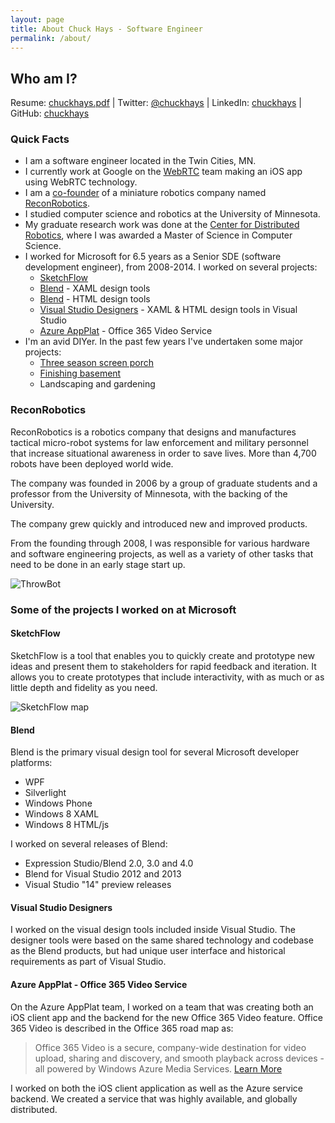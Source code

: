 ```yaml
---
layout: page
title: About Chuck Hays - Software Engineer
permalink: /about/
---
```

## Who am I?

Resume: [chuckhays.pdf](http://chuckhays.net/resumeFiles/chuckhays.pdf) |
Twitter: [@chuckhays](https://twitter.com/chuckhays) |
LinkedIn: [chuckhays](http://www.linkedin.com/in/chuckhays) |
GitHub: [chuckhays](http://github.com/chuckhays)


### Quick Facts
* I am a software engineer located in the Twin Cities, MN.
* I currently work at Google on the [WebRTC](http://webrtc.org/) team making an iOS app using WebRTC technology.
* I am a [co-founder](#reconrobotics) of a miniature robotics company named [ReconRobotics](http://reconrobotics.com).
* I studied computer science and robotics at the University of Minnesota.
* My graduate research work was done at the [Center for Distributed Robotics](http://distrob.cs.umn.edu), where I was awarded a Master of Science in Computer Science.
* I worked for Microsoft for 6.5 years as a Senior SDE (software development engineer), from 2008-2014. I worked on several projects:
   * [SketchFlow](#sketchflow)
   * [Blend](#blend) - XAML design tools
   * [Blend](#blend) - HTML design tools
   * [Visual Studio Designers](#vstools) - XAML & HTML design tools in Visual Studio
   * [Azure AppPlat](#appPlat) - Office 365 Video Service
* I'm an avid DIYer. In the past few years I've undertaken some major projects:
   * [Three season screen porch](http://gallery.chuckhays.net/Projects/Coachford-Ave/CoachfordHouseporchdeck/)
   * [Finishing basement](http://gallery.chuckhays.net/Projects/Coachford-Ave/Basement/)
   * Landscaping and gardening


### ReconRobotics
<a name="reconrobotics"></a>
ReconRobotics is a robotics company that designs and manufactures tactical micro-robot systems for law enforcement and military personnel that increase situational awareness in order to save lives. More than 4,700 robots have been deployed world wide.

The company was founded in 2006 by a group of graduate students and a professor from the University of Minnesota, with the backing of the University.

The company grew quickly and introduced new and improved products.

From the founding through 2008, I was responsible for various hardware and software engineering projects, as well as a variety of other tasks that need to be done in an early stage start up.

![ThrowBot](../images/robot.jpg "ThrowBot from ReconRobotics")


### Some of the projects I worked on at Microsoft

<a name="sketchflow"></a>

#### SketchFlow

SketchFlow is a tool that enables you to quickly create and prototype new ideas and present them to stakeholders for rapid feedback and iteration. It allows you to create prototypes that include interactivity, with as much or as little depth and fidelity as you need.

![SketchFlow map](../images/sketchflowmap.png "SketchFlow map")

<a name="blend"></a>

#### Blend

Blend is the primary visual design tool for several Microsoft developer platforms:

* WPF
* Silverlight
* Windows Phone
* Windows 8 XAML
* Windows 8 HTML/js 

I worked on several releases of Blend:

* Expression Studio/Blend 2.0, 3.0 and 4.0
* Blend for Visual Studio 2012 and 2013
* Visual Studio "14" preview releases

<a name="vstools"></a>

#### Visual Studio Designers

I worked on the visual design tools included inside Visual Studio. The designer tools were based on the same shared technology and codebase as the Blend products, but had unique user interface and historical requirements as part of Visual Studio.

<a name="appPlat"></a>

#### Azure AppPlat - Office 365 Video Service

On the Azure AppPlat team, I worked on a team that was creating both an iOS client app and the backend for the new Office 365 Video feature. Office 365 Video is described in the Office 365 road map as:
> Office 365 Video is a secure, company-wide destination for video upload, sharing and discovery, and smooth playback across devices - all powered by Windows Azure Media Services. [Learn More](http://office.microsoft.com/en-us/products/redir/XT104358393.aspx)

I worked on both the iOS client application as well as the Azure service backend. We created a service that was highly available, and globally distributed.





